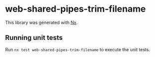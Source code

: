# web-shared-pipes-trim-filename

This library was generated with [Nx](https://nx.dev).

## Running unit tests

Run `nx test web-shared-pipes-trim-filename` to execute the unit tests.

